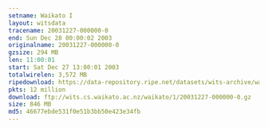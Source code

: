 ```yaml
---
setname: Waikato I
layout: witsdata
tracename: 20031227-000000-0
end: Sun Dec 28 00:00:02 2003
originalname: 20031227-000000-0
gzsize: 294 MB
len: 11:00:01
start: Sat Dec 27 13:00:01 2003
totalwirelen: 3,572 MB
ripedownload: https://data-repository.ripe.net/datasets/wits-archive/waikato/1/20031227-000000-0.gz
pkts: 12 million
download: ftp://wits.cs.waikato.ac.nz/waikato/1/20031227-000000-0.gz
size: 846 MB
md5: 46677ebde531f0e51b3bb50e423e34fb
---
```

